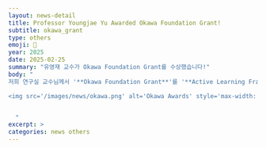 ```yaml
---
layout: news-detail
title: Professor Youngjae Yu Awarded Okawa Foundation Grant!
subtitle: okawa_grant
type: others
emoji: 🥳
year: 2025
date: 2025-02-25
summary: "유영재 교수가 Okawa Foundation Grant를 수상했습니다!"
body: "
저희 연구실 교수님께서 '**Okawa Foundation Grant**'를 '**Active Learning Framework for Multimodal Action Agents: Integration of Web, Virtual, and Real-World Data**' 라는 주제로 수상했습니다! 

<img src='/images/news/okawa.png' alt='Okawa Awards' style='max-width: 100%; height: auto;'>


  "
excerpt: >
categories: news others
---
```

